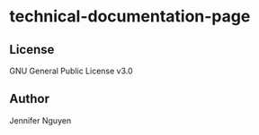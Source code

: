 # technical-documentation-page

## License
GNU General Public License v3.0

## Author
Jennifer Nguyen